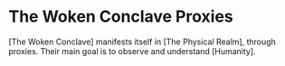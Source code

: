 # The Woken Conclave Proxies
[The Woken Conclave] manifests itself in [The Physical Realm], through proxies. Their main goal is to observe and understand [Humanity].
